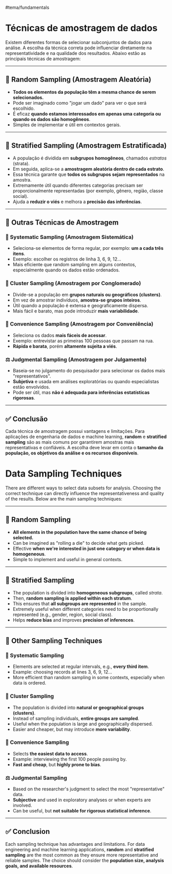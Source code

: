 #tema/fundamentals 
# Técnicas de amostragem de dados
Existem diferentes formas de selecionar subconjuntos de dados para análise. A escolha da técnica correta pode influenciar diretamente na representatividade e na qualidade dos resultados. Abaixo estão as principais técnicas de amostragem:

---

## 🔁 Random Sampling (Amostragem Aleatória)

- **Todos os elementos da população têm a mesma chance de serem selecionados.**
- Pode ser imaginado como "jogar um dado" para ver o que será escolhido.
- É eficaz **quando estamos interessados em apenas uma categoria ou quando os dados são homogêneos**.
- Simples de implementar e útil em contextos gerais.

---

## 🧩 Stratified Sampling (Amostragem Estratificada)

- A população é dividida em **subgrupos homogêneos**, chamados *estratos* (strata).
- Em seguida, aplica-se a **amostragem aleatória dentro de cada estrato**.
- Essa técnica garante que **todos os subgrupos sejam representados** na amostra.
- Extremamente útil quando diferentes categorias precisam ser proporcionalmente representadas (por exemplo, gênero, região, classe social).
- Ajuda a **reduzir o viés** e melhora a **precisão das inferências**.

---

## 🔄 Outras Técnicas de Amostragem

### 📐 Systematic Sampling (Amostragem Sistemática)
- Seleciona-se elementos de forma regular, por exemplo: **um a cada três itens**.
- Exemplo: escolher os registros de linha 3, 6, 9, 12...
- Mais eficiente que random sampling em alguns contextos, especialmente quando os dados estão ordenados.

### 🧱 Cluster Sampling (Amostragem por Conglomerado)
- Divide-se a população em **grupos naturais ou geográficos (clusters)**.
- Em vez de amostrar indivíduos, **amostra-se grupos inteiros**.
- Útil quando a população é extensa e geograficamente dispersa.
- Mais fácil e barato, mas pode introduzir **mais variabilidade**.

### 🛒 Convenience Sampling (Amostragem por Conveniência)
- Seleciona os dados **mais fáceis de acessar**.
- Exemplo: entrevistar as primeiras 100 pessoas que passam na rua.
- **Rápida e barata**, porém **altamente sujeita a viés**.

### ⚖️ Judgmental Sampling (Amostragem por Julgamento)
- Baseia-se no julgamento do pesquisador para selecionar os dados mais "representativos".
- **Subjetiva** e usada em análises exploratórias ou quando especialistas estão envolvidos.
- Pode ser útil, mas **não é adequada para inferências estatísticas rigorosas**.

---

## ✅ Conclusão

Cada técnica de amostragem possui vantagens e limitações. Para aplicações de engenharia de dados e machine learning, **random** e **stratified sampling** são as mais comuns por garantirem amostras mais representativas e confiáveis. A escolha deve levar em conta o **tamanho da população, os objetivos da análise e os recursos disponíveis**.

# Data Sampling Techniques

There are different ways to select data subsets for analysis. Choosing the correct technique can directly influence the representativeness and quality of the results. Below are the main sampling techniques:

---

## 🔁 Random Sampling

- **All elements in the population have the same chance of being selected.**
- Can be imagined as "rolling a die" to decide what gets picked.
- Effective **when we're interested in just one category or when data is homogeneous**.
- Simple to implement and useful in general contexts.

---

## 🧩 Stratified Sampling

- The population is divided into **homogeneous subgroups**, called *strata*.
- Then, **random sampling is applied within each stratum**.
- This ensures that **all subgroups are represented** in the sample.
- Extremely useful when different categories need to be proportionally represented (e.g., gender, region, social class).
- Helps **reduce bias** and improves **precision of inferences**.

---

## 🔄 Other Sampling Techniques

### 📐 Systematic Sampling
- Elements are selected at regular intervals, e.g., **every third item**.
- Example: choosing records at lines 3, 6, 9, 12...
- More efficient than random sampling in some contexts, especially when data is ordered.

### 🧱 Cluster Sampling
- The population is divided into **natural or geographical groups (clusters)**.
- Instead of sampling individuals, **entire groups are sampled**.
- Useful when the population is large and geographically dispersed.
- Easier and cheaper, but may introduce **more variability**.

### 🛒 Convenience Sampling
- Selects **the easiest data to access**.
- Example: interviewing the first 100 people passing by.
- **Fast and cheap**, but **highly prone to bias**.

### ⚖️ Judgmental Sampling
- Based on the researcher's judgment to select the most "representative" data.
- **Subjective** and used in exploratory analyses or when experts are involved.
- Can be useful, but **not suitable for rigorous statistical inference**.

---

## ✅ Conclusion

Each sampling technique has advantages and limitations. For data engineering and machine learning applications, **random** and **stratified sampling** are the most common as they ensure more representative and reliable samples. The choice should consider the **population size, analysis goals, and available resources**.
